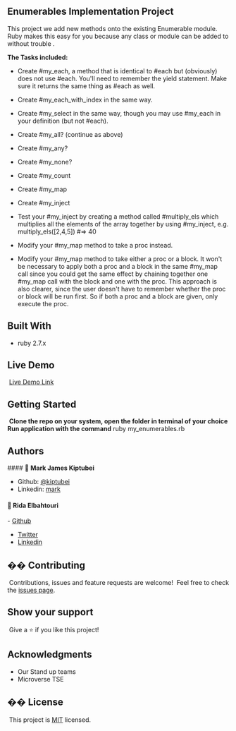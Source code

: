 ## Enumerables Implementation Project

This project we add new methods onto the existing Enumerable module. Ruby makes this easy for you because any class or module can be added to without trouble .

**The Tasks included:**

- Create #my_each, a method that is identical to #each but (obviously) does not use #each. You'll need to remember the yield statement. Make sure it returns the same thing as #each as well.

- Create #my_each_with_index in the same way.

- Create #my_select in the same way, though you may use #my_each in your definition (but not #each).

- Create #my_all? (continue as above)
- Create #my_any?
- Create #my_none?
- Create #my_count
- Create #my_map
- Create #my_inject

- Test your #my_inject by creating a method called #multiply_els which multiplies all the elements of the array together by using #my_inject, e.g. multiply_els([2,4,5]) #=> 40

- Modify your #my_map method to take a proc instead.

- Modify your #my_map method to take either a proc or a block. It won't be necessary to apply both a proc and a block in the same #my_map call since you could get the same effect by chaining together one #my_map call with the block and one with the proc. This approach is also clearer, since the user doesn't have to remember whether the proc or block will be run first. So if both a proc and a block are given, only execute the proc.


## Built With

- ruby 2.7.x
  ​

## Live Demo

​
[Live Demo Link](https://repl.it/@kiptubei/Enumerables#.rubocop.yml)
​
​

## Getting Started

​
**Clone the repo on your system, open the folder in terminal of your choice**
**Run application with the command** ruby my_enumerables.rb
​
​
## Authors

​#### 👤 **Mark James Kiptubei**

- Github: [@kiptubei](https://github.com/kiptubei)
- Linkedin: [mark](https://www.linkedin.com/in/mark-james-k-aa875829/)

#### 👤 **Rida Elbahtouri**

​- [Github](https://github.com/rida-elbahtouri)
- [Twitter](https://twitter.com/RElbahtouri)
- [Linkedin](https://www.linkedin.com/in/rida-elbahtouri-36a8a7185/)



## �� Contributing

​
Contributions, issues and feature requests are welcome!
​
Feel free to check the [issues page](https://github.com/kiptubei/Enumerables/issues).
​

## Show your support

​
Give a ⭐️ if you like this project!
​

## Acknowledgments

- Our Stand up teams
- Microverse TSE


## �� License

​
This project is [MIT](lic.url) licensed.
